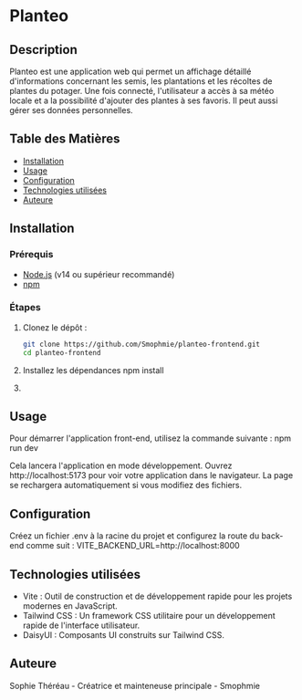 # Planteo
## Description

Planteo est une application web qui permet un affichage détaillé d'informations concernant les semis, les plantations et les récoltes de plantes du potager. Une fois connecté, l'utilisateur a accès à sa météo locale et a la possibilité d'ajouter des plantes à ses favoris. Il peut aussi gérer ses données personnelles.

## Table des Matières

- [Installation](#installation)
- [Usage](#usage)
- [Configuration](#configuration)
- [Technologies utilisées](#technologies-utilisées)
- [Auteure](#auteure)

## Installation

### Prérequis

- [Node.js](https://nodejs.org/) (v14 ou supérieur recommandé)
- [npm](https://www.npmjs.com/)

### Étapes

1. Clonez le dépôt :
   ```bash
   git clone https://github.com/Smophmie/planteo-frontend.git
   cd planteo-frontend

2. Installez les dépendances
    npm install

3. 


## Usage

Pour démarrer l'application front-end, utilisez la commande suivante :
    npm run dev

Cela lancera l'application en mode développement. Ouvrez http://localhost:5173 pour voir votre application dans le navigateur. La page se rechargera automatiquement si vous modifiez des fichiers.

## Configuration

Créez un fichier .env à la racine du projet et configurez la route du back-end comme suit :
VITE_BACKEND_URL=http://localhost:8000

## Technologies utilisées

- Vite : Outil de construction et de développement rapide pour les projets modernes en JavaScript.
- Tailwind CSS : Un framework CSS utilitaire pour un développement rapide de l'interface utilisateur.
- DaisyUI : Composants UI construits sur Tailwind CSS.

## Auteure

Sophie Théréau - Créatrice et mainteneuse principale - Smophmie